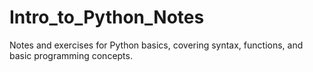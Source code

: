 # Intro_to_Python_Notes
Notes and exercises for Python basics, covering syntax, functions, and basic programming concepts.
